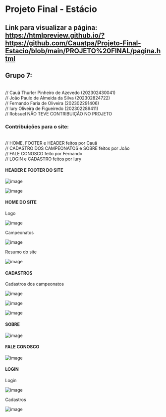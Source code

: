 # Projeto Final - Estácio

## Link para visualizar a página: https://htmlpreview.github.io/?https://github.com/Cauatpa/Projeto-Final-Estacio/blob/main/PROJETO%20FINAL/pagina.html

## Grupo 7:
<br>
// Cauã Thurler Pinheiro de Azevedo (202302430041) 
<br>
// João Paulo de Almeida da Silva (202302824722) 
<br>
// Fernando Faria de Oliveira (202302291406) 
<br>
// Iury Oliveira de Figueiredo (202302289411)
<br>
// Robsuel NÂO TEVE CONTRIBUIÇÂO NO PROJETO

### Contribuições para o site:
<br>
// HOME, FOOTER e HEADER feitos por Cauã 
<br>
// CADASTRO DOS CAMPEONATOS e SOBRE feitos por João 
<br>
// FALE CONOSCO feito por Fernando 
<br>
// LOGIN e CADASTRO feitos por Iury
<br>


#### HEADER E FOOTER DO SITE

![image](https://github.com/Cauatpa/Projeto-Final-Estacio/assets/101412705/6d04da06-1fb0-438b-bc9f-4bba968e1593)

![image](https://github.com/Cauatpa/Projeto-Final-Estacio/assets/101412705/92b4433a-e961-4c57-9229-93c1e9689a2b)

#### HOME DO SITE

<p> Logo </p>

![image](https://github.com/Cauatpa/Projeto-Final-Estacio/assets/101412705/b12c4d38-77cc-4845-b7ba-291ac37f58af)

<p> Campeonatos </p>

![image](https://github.com/Cauatpa/Projeto-Final-Estacio/assets/101412705/db0531c5-2404-4e2d-bd5c-4140992dcf4a)

<p> Resumo do site </p>

![image](https://github.com/Cauatpa/Projeto-Final-Estacio/assets/101412705/e9c56889-a365-4df2-8151-398f3ac700e0)

#### CADASTROS

<p> Cadastros dos campeonatos </p>

![image](https://github.com/Cauatpa/Projeto-Final-Estacio/assets/101412705/a88e8aca-c67e-4d1c-bbad-8b2bd7ba3691)

![image](https://github.com/Cauatpa/Projeto-Final-Estacio/assets/101412705/c0e6e290-82c9-4279-a567-32cfcbb44a3d)

![image](https://github.com/Cauatpa/Projeto-Final-Estacio/assets/101412705/b65c6ce3-d4be-4ca4-a329-d07497155863)

 
#### SOBRE

![image](https://github.com/Cauatpa/Projeto-Final-Estacio/assets/101412705/b526235b-a7b2-44bd-b2a2-d27403a1dcad)


#### FALE CONOSCO


![image](https://github.com/Cauatpa/Projeto-Final-Estacio/assets/101412705/897d92b8-a6db-4fb1-a561-f79598f3f9a5)


#### LOGIN

<p> Login </p>

![image](https://github.com/Cauatpa/Projeto-Final-Estacio/assets/101412705/811c59d9-451d-4def-a3d2-300debe394e1)

<p> Cadastros </p>

![image](https://github.com/Cauatpa/Projeto-Final-Estacio/assets/101412705/64ae3286-91fc-4d6e-b39e-9bce54a49cfc)
